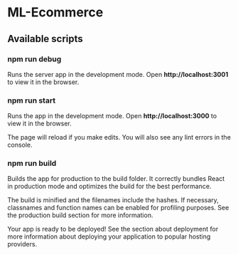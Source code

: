 # ML-Ecommerce

## Available scripts

### npm run debug

Runs the server app in the development mode. Open **http://localhost:3001** to view it in the browser.

### npm run start

Runs the app in the development mode. Open **http://localhost:3000** to view it in the browser.

The page will reload if you make edits. You will also see any lint errors in the console.

### npm run build

Builds the app for production to the build folder. It correctly bundles React in production mode and optimizes the build for the best performance.

The build is minified and the filenames include the hashes. If necessary, classnames and function names can be enabled for profiling purposes. See the production build section for more information.

Your app is ready to be deployed! See the section about deployment for more information about deploying your application to popular hosting providers.